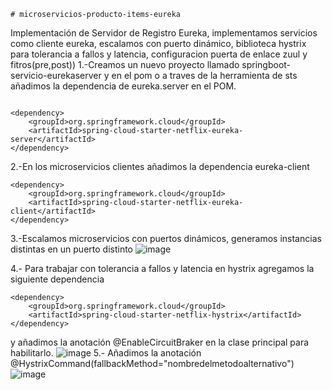 	# microservicios-producto-items-eureka
Implementación de Servidor de Registro Eureka, implementamos servicios como cliente eureka, escalamos con puerto dinámico, biblioteca hystrix para tolerancia a fallos y latencia, configuracion puerta de enlace zuul y fitros(pre,post))
1.-Creamos un nuevo proyecto llamado springboot-servicio-eurekaserver y en el pom o a traves de la herramienta de sts añadimos la dependencia  de eureka.server en el POM.

```

<dependency>
	<groupId>org.springframework.cloud</groupId>
	<artifactId>spring-cloud-starter-netflix-eureka-server</artifactId>
</dependency>
```
2.-En los microservicios clientes añadimos la dependencia eureka-client

```
<dependency>
	<groupId>org.springframework.cloud</groupId>
	<artifactId>spring-cloud-starter-netflix-eureka-client</artifactId>
</dependency>
```
3.-Escalamos microservicios con puertos dinámicos,  generamos instancias distintas en un puerto distinto
![image](https://github.com/joanvasquez21/microservicios-producto-items-eureka/assets/70104624/6edba286-0297-49a5-8a0d-6f96aa3da147)

4.- Para trabajar con tolerancia a fallos y latencia en hystrix agregamos la siguiente dependencia 
```
<dependency>
	<groupId>org.springframework.cloud</groupId>
	<artifactId>spring-cloud-starter-netflix-hystrix</artifactId>
</dependency>
```
y añadimos la anotación @EnableCircuitBraker en la clase principal para habilitarlo.
![image](https://github.com/joanvasquez21/microservicios-producto-items-eureka/assets/70104624/1ca75841-1650-404e-be82-7852232361aa)
5.- Añadimos la anotación @HystrixCommand(fallbackMethod="nombredelmetodoalternativo")
![image](https://github.com/joanvasquez21/microservicios-producto-items-eureka/assets/70104624/fb92867e-6c5b-4d78-be82-dd6add92976c)

